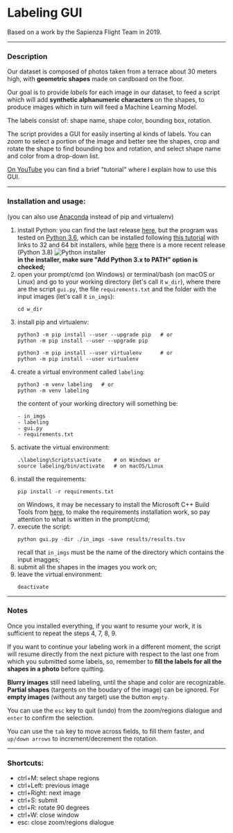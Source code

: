 # Labeling GUI

Based on a work by the Sapienza Flight Team in 2019.

---
### Description

Our dataset is composed of photos taken from a terrace about 30
meters high, with **geometric shapes** made on cardboard on the floor.

Our goal is to provide *labels* for each image in our dataset,
to feed a script which will add **synthetic alphanumeric characters**
on the shapes, to produce images which in turn will feed a Machine
Learning Model.

The labels consist of: shape name, shape color, bounding box, rotation.

The script provides a GUI for easily inserting al kinds of labels.
You can *zoom* to select a portion of the image and better see the
shapes, crop and rotate the shape to find bounding box and rotation,
and select shape name and color from a drop-down list.

[On YouTube](https://youtu.be/D5o2BuDhtRc) you can find a brief "tutorial"
where I explain how to use this GUI.

---
### Installation and usage:
(you can also use [Anaconda](https://www.anaconda.com/products/individual#Downloads)
instead of pip and virtualenv)

1. install Python: you can find the last release [here](https://www.python.org/downloads/),
   but the program was tested on [Python 3.6](https://www.python.org/downloads/release/python-3612/),
   which can be installed following [this tutorial](https://www.pytorials.com/python-download-install-windows/)
   with links to 32 and 64 bit installers, while [here](https://www.python.org/downloads/release/python-387/)
   there is a more recent release (Python 3.8)
   ![Python installer](https://www.pytorials.com/wp-content/uploads/2017/12/python3.6_installation_2.png)\
   **in the installer, make sure "Add Python 3.x to PATH" option is checked;**
2. open your prompt/cmd (on Windows) or terminal/bash (on macOS or Linux) and go to
   your working directory (let's call it `w_dir`), where there are the script `gui.py`,
   the file `requirements.txt` and the folder with the input images (let's call it `in_imgs`):
   ```
   cd w_dir
   ```
2. install pip and virtualenv:
   ```
   python3 -m pip install --user --upgrade pip   # or
   python -m pip install --user --upgrade pip
   
   python3 -m pip install --user virtualenv      # or
   python -m pip install --user virtualenv
   ```
3. create a virtual environment called `labeling`:
   ```
   python3 -m venv labeling   # or
   python -m venv labeling
   ```
   the content of your working directory will something be:
   ```
   - in_imgs
   - labeling
   - gui.py
   - requirements.txt
   ```
4. activate the virtual environment:
   ```
   .\labeling\Scripts\activate    # on Windows or
   source labeling/bin/activate   # on macOS/Linux
   ```
5. install the requirements:
   ```
   pip install -r requirements.txt
   ```
   on Windows, it may be necessary to install the Microsoft C++ Build Tools from
   [here](https://visualstudio.microsoft.com/it/visual-cpp-build-tools/), to make
   the requirements installation work, so pay attention to what is written in the
   prompt/cmd;
7. execute the script:
   ```
   python gui.py -dir ./in_imgs -save results/results.tsv
   ```
   recall that `in_imgs` must be the name of the directory which
   contains the input imagges;
8. submit all the shapes in the images you work on;
9. leave the virtual environment:
   ```
   deactivate
   ```

---
### Notes

Once you installed everything, if you want to resume your work, it is
sufficient to repeat the steps 4, 7, 8, 9.

If you want to continue your labeling work in a different moment, the
script will resume directly from the next picture with respect to the
last one from which you submitted some labels, so, remember to **fill
the labels for all the shapes in a photo** before quitting.

**Blurry images** still need labeling, until the shape and color are
recognizable. **Partial shapes** (targents on the boudary of the image) can
be ignored. For **empty images** (without any target) use the button `empty`.

You can use the `esc` key to quit (undo) from the zoom/regions dialogue
and `enter` to confirm the selection.

You can use the `tab` key to move across fields, to fill them faster,
and `up/down arrows` to increment/decrement the rotation.

---
### Shortcuts:
- ctrl+M: select shape regions
- ctrl+Left: previous image
- ctrl+Right: next image
- ctrl+S: submit
- ctrl+R: rotate 90 degrees
- ctrl+W: close window
- esc: close zoom/regions dialogue

